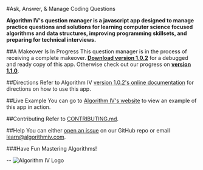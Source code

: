 #Ask, Answer, & Manage Coding Questions

**Algorithm IV's question manager is a javascript app designed to manage practice questions and solutions for learning computer science focused algorithms and data structures, improving programming skillsets, and preparing for technical interviews.**

##A Makeover Is In Progress
This question manager is in the process of receiving a complete makeover. **[Download  version 1.0.2](https://github.com/imaginate/algorithmIV-question-manager/releases/tag/v1.0.2)** for a debugged and ready copy of this app. Otherwise check out our progress on **[version 1.1.0](https://github.com/imaginate/algorithmIV-question-manager/tree/version1.1.0/tests/pre-compiled-app)**.

##Directions
Refer to Algorithm IV [version 1.0.2's online documentation](http://www.algorithmIV.com/docs/start) for directions on how to use this app.

##Live Example
You can go to [Algorithm IV's website](http://www.algorithmiv.com/example) to view an example of this app in action.

##Contributing
Refer to [CONTRIBUTING.md](https://github.com/imaginate/algorithmIV-question-manager/blob/master/CONTRIBUTING.md).

##Help
You can either [open an issue](https://github.com/imaginate/algorithmIV-question-manager/issues) on our GitHub repo or email learn@algorithmiv.com.

###Have Fun Mastering Algorithms!

--
![Algorithm IV Logo](http://www.algorithmiv.com/images/aIV-logo.png)
